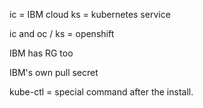 
ic = IBM cloud
ks = kubernetes service

ic and oc /
ks = openshift

IBM has RG too

IBM's own pull secret

kube-ctl = special command after the install.
